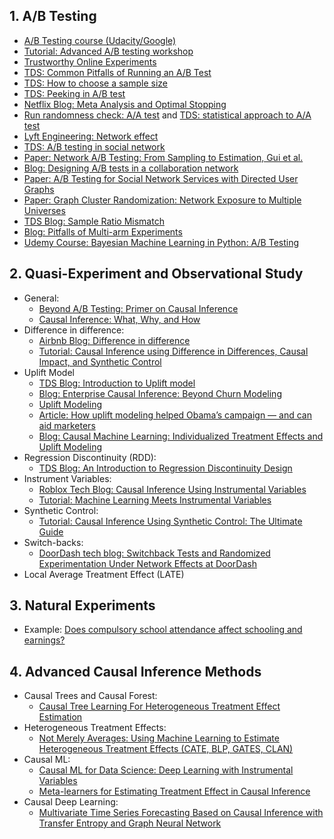 ## 1. A/B Testing

* [A/B Testing course (Udacity/Google)](https://www.udacity.com/course/ab-testing--ud257)
* [Tutorial: Advanced A/B testing workshop](https://eleafeit.github.io/ab_test/)
* [Trustworthy Online Experiments](https://www.amazon.com/Trustworthy-Online-Controlled-Experiments-Practical-ebook/dp/B0845Y3DJV)
* [TDS: Common Pitfalls of Running an A/B Test](https://towardsdatascience.com/online-controlled-experiment-8-common-pitfalls-and-solutions-ea4488e5a82e)
* [TDS: How to choose a sample size](https://towardsdatascience.com/how-is-sample-size-related-to-standard-error-power-confidence-level-and-effect-size-c8ee8d904d9c)
* [TDS: Peeking in A/B test](https://towardsdatascience.com/unlocking-peeking-in-ab-tests-7847b9c2f6bb)
* [Netflix Blog: Meta Analysis and Optimal Stopping](https://netflixtechblog.com/improving-experimentation-efficiency-at-netflix-with-meta-analysis-and-optimal-stopping-d8ec290ae5be)
* [Run randomness check: A/A test](https://vwo.com/blog/aa-test-before-ab-testing/) and [TDS: statistical approach to A/A test](https://towardsdatascience.com/an-a-b-test-loses-its-luster-if-a-a-tests-fail-2dd11fa6d241)
* [Lyft Engineering: Network effect](https://eng.lyft.com/experimentation-in-a-ridesharing-marketplace-b39db027a66e)
* [TDS: A/B testing in social network](https://towardsdatascience.com/ab-testing-challenges-in-social-networks-e67611c92916)
* [Paper: Network A/B Testing: From Sampling to Estimation, Gui et al.](https://hanj.cs.illinois.edu/pdf/www15_hgui.pdf)
* [Blog: Designing A/B tests in a collaboration network](https://www.unofficialgoogledatascience.com/2018/01/designing-ab-tests-in-collaboration.html)
* [Paper: A/B Testing for Social Network Services with Directed User Graphs](http://www.tkl.iis.u-tokyo.ac.jp/~kenn-chen/files/AB%20Testing%20for%20Social%20Network%20Services%20with%20Directed%20User%20Graphs.pdf)
* [Paper: Graph Cluster Randomization: Network Exposure to Multiple Universes](http://chbrown.github.io/kdd-2013-usb/kdd/p329.pdf)
* [TDS Blog: Sample Ratio Mismatch](https://towardsdatascience.com/the-essential-guide-to-sample-ratio-mismatch-for-your-a-b-tests-96a4db81d7a4)
* [Blog: Pitfalls of Multi-arm Experiments](https://blog.statsig.com/pitfalls-of-multi-arm-experiments-445c81ae75d)
* [Udemy Course: 
Bayesian Machine Learning in Python: A/B Testing](https://aetna-abc.udemy.com/course/bayesian-machine-learning-in-python-ab-testing/learn/lecture/21793938?start=15#overview)

## 2. Quasi-Experiment and Observational Study

* General:
  * [Beyond A/B Testing: Primer on Causal Inference](https://towardsdatascience.com/beyond-a-b-testing-primer-on-causal-inference-d8e462d90a0b)
  * [Causal Inference: What, Why, and How](https://towardsdatascience.com/causal-inference-what-why-and-how-d7336b0081ec)
* Difference in difference:
  * [Airbnb Blog: Difference in difference](https://medium.com/airbnb-engineering/experimentation-measurement-for-search-engine-optimization-b64136629760)
  * [Tutorial: Causal Inference using Difference in Differences, Causal Impact, and Synthetic Control](https://towardsdatascience.com/causal-inference-using-difference-in-differences-causal-impact-and-synthetic-control-f8639c408268)
* Uplift Model
  * [TDS Blog: Introduction to Uplift model](https://towardsdatascience.com/a-quick-uplift-modeling-introduction-6e14de32bfe0)
  * [Blog: Enterprise Causal Inference: Beyond Churn Modeling](https://medium.com/data-from-the-trenches/enterprise-causal-inference-beyond-churn-modeling-78a13a431501)
  * [Uplift Modeling](https://towardsdatascience.com/uplift-modeling-e38f96b1ef60)
  * [Article: How uplift modeling helped Obama’s campaign — and can aid marketers](https://www.predictiveanalyticsworld.com/machinelearningtimes/how-uplift-modeling-helped-obamas-campaign-and-can-aid-marketers/2613/)
  * [Blog: Causal Machine Learning: Individualized Treatment Effects and Uplift Modeling](https://johaupt.github.io/causal%20machine%20learning/Uplift_ITE_summary) 
* Regression Discontinuity (RDD):
  * [TDS Blog: An Introduction to Regression Discontinuity Design](https://towardsdatascience.com/an-introduction-to-regression-discontinuity-design-f55075079def) 
* Instrument Variables:
  * [Roblox Tech Blog: Causal Inference Using Instrumental Variables](https://robloxtechblog.com/causal-inference-using-instrumental-variables-580272d9ddbd)
  * [Tutorial: Machine Learning Meets Instrumental Variables](https://medium.com/teconomics-blog/machine-learning-meets-instrumental-variables-c8eecf5cec95) 
* Synthetic Control:
  * [Tutorial: Causal Inference Using Synthetic Control: The Ultimate Guide](https://towardsdatascience.com/causal-inference-using-synthetic-control-the-ultimate-guide-a622ad5cf827) 
* Switch-backs:
  * [DoorDash tech blog: Switchback Tests and Randomized Experimentation Under Network Effects at DoorDash](https://medium.com/@DoorDash/switchback-tests-and-randomized-experimentation-under-network-effects-at-doordash-f1d938ab7c2a) 
* Local Average Treatment Effect (LATE)

## 3. Natural Experiments

* Example: [Does compulsory school attendance affect schooling and earnings?](https://www.jstor.org/stable/2937954)

## 4. Advanced Causal Inference Methods

* Causal Trees and Causal Forest:
  * [Causal Tree Learning For Heterogeneous Treatment Effect Estimation](https://www.causalflows.com/causal-tree-learning/)
* Heterogeneous Treatment Effects:
  * [Not Merely Averages: Using Machine Learning to Estimate Heterogeneous Treatment Effects (CATE, BLP, GATES, CLAN)](https://towardsdatascience.com/not-merely-averages-using-machine-learning-to-estimate-heterogeneous-treatment-effects-573bf7376a73)
* Causal ML:
  * [Causal ML for Data Science: Deep Learning with Instrumental Variables](https://towardsdatascience.com/causal-ml-for-data-science-deep-learning-with-instrumental-variables-96e5b7cc0482)
  * [Meta-learners for Estimating Treatment Effect in Causal Inference](https://towardsdatascience.com/meta-learners-for-estimating-treatment-effect-in-causal-inference-4f7071503401)
* Causal Deep Learning:
  * [Multivariate Time Series Forecasting Based on Causal Inference with Transfer Entropy and Graph Neural Network](https://www.researchgate.net/publication/341148262_Multivariate_Time_Series_Forecasting_Based_on_Causal_Inference_with_Transfer_Entropy_and_Graph_Neural_Network)

